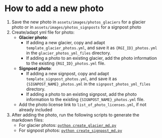 # How to add a new photo

1. Save the new photo in `assets/images/photos_glaciers` for a glacier photo or in `assets/images/photos_signposts` for a signpost photo
2. Create/adapt yml file for photo:
    - **Glacier photo**:
        - If adding a new glacier, copy and adapt `template_glacier_photos.yml`, and save it as `{RGI_ID}_photos.yml` in the `glacier_photos_yml_files` directory.
        - If adding a photo to an existing glacier, add the photo information to the existing `{RGI_ID}_photos.yml` file.
    - **Signpost photo**:
        - If adding a new signpost, copy and adapt `template_signpost_photos.yml`, and save it as `{SIGNPOST_NAME}_photos.yml` in the `signpost_photos_yml_files` directory.
        - If adding a photo to an existing signpost, add the photo information to the existing `{SIGNPOST_NAME}_photos.yml` file.
    - Add the photo license link to `list_of_photo_licenses.yml`, if not already included
3. After adding the photo, run the following scripts to generate the markdown files:
   - For glacier photos: [`python create_glacier_md.py`](../add_new_glacier/create_glacier_md.py)
   - For signpost photos: [`python create_signpost_md.py`](../add_new_signpost/create_signpost_md.py)